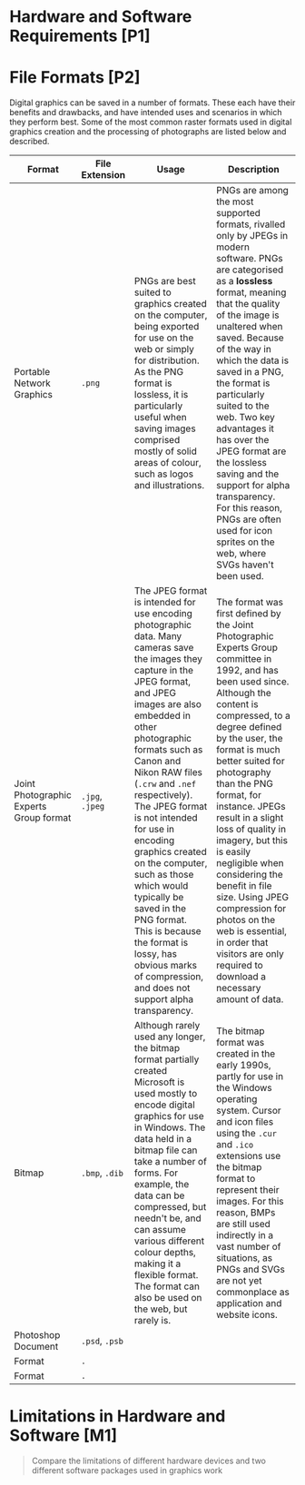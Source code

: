 # Hardware and Software Requirements [P1]

# File Formats [P2]

Digital graphics can be saved in a number of formats. These each have their benefits and drawbacks, and have intended uses and scenarios in which they perform best. Some of the most common raster formats used in digital graphics creation and the processing of photographs are listed below and described.

Format | File Extension | Usage | Description
-|-|-|-
Portable Network Graphics | `.png` | PNGs are best suited to graphics created on the computer, being exported for use on the web or simply for distribution. As the PNG format is lossless, it is particularly useful when saving images comprised mostly of solid areas of colour, such as logos and illustrations. | PNGs are among the most supported formats, rivalled only by JPEGs in modern software. PNGs are categorised as a **lossless** format, meaning that the quality of the image is unaltered when saved. Because of the way in which the data is saved in a PNG, the format is particularly suited to the web. Two key advantages it has over the JPEG format are the lossless saving and the support for alpha transparency. For this reason, PNGs are often used for icon sprites on the web, where SVGs haven't been used.
Joint Photographic Experts Group format | `.jpg`, `.jpeg` | The JPEG format is intended for use encoding photographic data. Many cameras save the images they capture in the JPEG format, and JPEG images are also embedded in other photographic formats such as Canon and Nikon RAW files (`.crw` and `.nef` respectively). The JPEG format is not intended for use in encoding graphics created on the computer, such as those which would typically be saved in the PNG format. This is because the format is lossy, has obvious marks of compression, and does not support alpha transparency. | The format was first defined by the Joint Photographic Experts Group committee in 1992, and has been used since. Although the content is compressed, to a degree defined by the user, the format is much better suited for photography than the PNG format, for instance. JPEGs result in a slight loss of quality in imagery, but this is easily negligible when considering the benefit in file size. Using JPEG compression for photos on the web is essential, in order that visitors are only required to download a necessary amount of data.
Bitmap | `.bmp`, `.dib` | Although rarely used any longer, the bitmap format partially created Microsoft is used mostly to encode digital graphics for use in Windows. The data held in a bitmap file can take a number of forms. For example, the data can be compressed, but needn't be, and can assume various different colour depths, making it a flexible format. The format can also be used on the web, but rarely is. | The bitmap format was created in the early 1990s, partly for use in the Windows operating system. Cursor and icon files using the `.cur` and `.ico` extensions use the bitmap format to represent their images. For this reason, BMPs are still used indirectly in a vast number of situations, as PNGs and SVGs are not yet commonplace as application and website icons.
Photoshop Document | `.psd`, `.psb` |  | |
Format | `.` |  | |
Format | `.` |  | |

# Limitations in Hardware and Software [M1]

> Compare the limitations of different hardware devices and two different software packages used in graphics work
